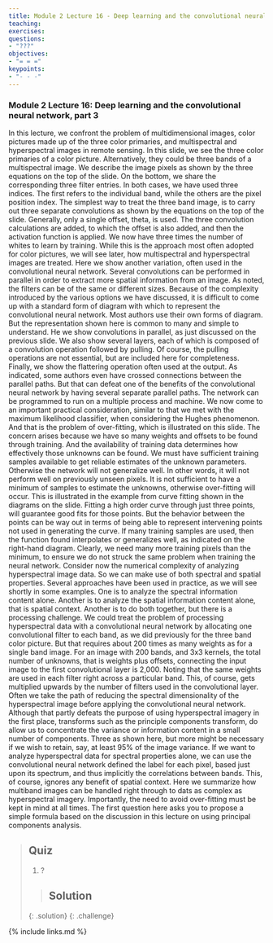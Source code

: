 ```yaml
---
title: Module 2 Lecture 16 - Deep learning and the convolutional neural network, part 3
teaching: 
exercises: 
questions:
- "???"
objectives:
- "= = ="
keypoints:
- "- - -"
---
```

### Module 2 Lecture 16: Deep learning and the convolutional neural network, part 3

In this lecture, we confront the problem of multidimensional images, color pictures made up of the three color primaries, and multispectral and hyperspectral images in remote sensing. In this slide, we see the three color primaries of a color picture. Alternatively, they could be three bands of a multispectral image. We describe the image pixels as shown by the three equations on the top of the slide. On the bottom, we share the corresponding three filter entries. In both cases, we have used three indices. The first refers to the individual band, while the others are the pixel position index. The simplest way to treat the three band image, is to carry out three separate convolutions as shown by the equations on the top of the slide. Generally, only a single offset, theta, is used. The three convolution calculations are added, to which the offset is also added, and then the activation function is applied. We now have three times the number of whites to learn by training. While this is the approach most often adopted for color pictures, we will see later, how multispectral and hyperspectral images are treated. Here we show another variation, often used in the convolutional neural network. Several convolutions can be performed in parallel in order to extract more spatial information from an image. As noted, the filters can be of the same or different sizes. Because of the complexity introduced by the various options we have discussed, it is difficult to come up with a standard form of diagram with which to represent the convolutional neural network. Most authors use their own forms of diagram. But the representation shown here is common to many and simple to understand. He we show convolutions in parallel, as just discussed on the previous slide. We also show several layers, each of which is composed of a convolution operation followed by pulling. Of course, the pulling operations are not essential, but are included here for completeness. Finally, we show the flattering operation often used at the output. As indicated, some authors even have crossed connections between the parallel paths. But that can defeat one of the benefits of the convolutional neural network by having several separate parallel paths. The network can be programmed to run on a multiple process and machine. We now come to an important practical consideration, similar to that we met with the maximum likelihood classifier, when considering the Hughes phenomenon. And that is the problem of over-fitting, which is illustrated on this slide. The concern arises because we have so many weights and offsets to be found through training. And the availability of training data determines how effectively those unknowns can be found. We must have sufficient training samples available to get reliable estimates of the unknown parameters. Otherwise the network will not generalize well. In other words, it will not perform well on previously unseen pixels. It is not sufficient to have a minimum of samples to estimate the unknowns, otherwise over-fitting will occur. This is illustrated in the example from curve fitting shown in the diagrams on the slide. Fitting a high order curve through just three points, will guarantee good fits for those points. But the behavior between the points can be way out in terms of being able to represent intervening points not used in generating the curve. If many training samples are used, then the function found interpolates or generalizes well, as indicated on the right-hand diagram. Clearly, we need many more training pixels than the minimum, to ensure we do not struck the same problem when training the neural network. Consider now the numerical complexity of analyzing hyperspectral image data. So we can make use of both spectral and spatial properties. Several approaches have been used in practice, as we will see shortly in some examples. One is to analyze the spectral information content alone. Another is to analyze the spatial information content alone, that is spatial context. Another is to do both together, but there is a processing challenge. We could treat the problem of processing hyperspectral data with a convolutional neural network by allocating one convolutional filter to each band, as we did previously for the three band color picture. But that requires about 200 times as many weights as for a single band image. For an image with 200 bands, and 3x3 kernels, the total number of unknowns, that is weights plus offsets, connecting the input image to the first convolutional layer is 2,000. Noting that the same weights are used in each filter right across a particular band. This, of course, gets multiplied upwards by the number of filters used in the convolutional layer. Often we take the path of reducing the spectral dimensionality of the hyperspectral image before applying the convolutional neural network. Although that partly defeats the purpose of using hyperspectral imagery in the first place, transforms such as the principle components transform, do allow us to concentrate the variance or information content in a small number of components. Three as shown here, but more might be necessary if we wish to retain, say, at least 95% of the image variance. If we want to analyze hyperspectral data for spectral properties alone, we can use the convolutional neural network defined the label for each pixel, based just upon its spectrum, and thus implicitly the correlations between bands. This, of course, ignores any benefit of spatial context. Here we summarize how multiband images can be handled right through to dats as complex as hyperspectral imagery. Importantly, the need to avoid over-fitting must be kept in mind at all times. The first question here asks you to propose a simple formula based on the discussion in this lecture on using principal components analysis. 

> ## Quiz
>
> 1. ?
>
> > ## Solution
> >
> {: .solution}
{: .challenge}

{% include links.md %}
